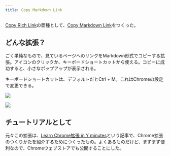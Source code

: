 ```yaml
---
title: Copy Markdown Link
---
```

[Copy Rich Link](https://chrome.google.com/webstore/detail/copy-rich-link/hikiamlgpdcabppakpmemaofmkgknpea)の亜種として、[Copy Markdown Link](https://chrome.google.com/webstore/detail/copy-markdown-link/gkceaaphhbeanfciglgpffnncfpipjpa)をつくった。

どんな拡張？
------

ごく単純なもので、見ているページへのリンクをMarkdown形式でコピーする拡張。アイコンのクリックか、キーボードショートカットから使える。コピーに成功すると、小さなポップアップが表示される。

キーボードショートカットは、デフォルトだとCtrl + M。これはChromeの設定で変更できる。

![](https://lh3.googleusercontent.com/_CWn04ZQ0CCu8uIv_uQdwMmEzXkh_YnubYQBffjyeZfeTBo_GxMujwespD8UAVu2i2P4Rkyc2PUqbZlGQLujpudZrvwzNu0U6K-7Bf6Mnc0HcY_K1oGuDeIflP-NLxaZbarZlsH8gnkOnsghQhkPES8J13VM3q5PlOOBR_K-BoqhJP2Znft1FTt7)

![](https://lh6.googleusercontent.com/Gm3_ukF10g2kx5xuALhyzJ0U0tBV_S9Mk-HJ7ctdNP-PFT9WbLAbt46V_ipLWn65TYXOtd9blNGtGN6JDUbAy44mrNLpSt0FHTeNgtcLxXeCnA2HQd6PJCsiPgDvIIRYVoyAHZOH8R_dhyOlp2_9ikuXe_7DYtAaEL78vJXZWCm-fth79QFaptaT)

チュートリアルとして
----------

元々この拡張は、[Learn Chrome拡張 in Y minutes](https://r7kamura.com/articles/2022-05-18-learn-chrome-extention-in-y-minutes)という記事で、Chrome拡張のつくりかたを紹介するためにつくったもの。よくあるものだけど、まずまず便利なので、Chromeウェブストアでも公開することにした。
